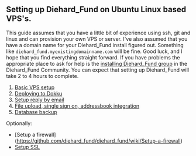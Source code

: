 ## Setting up Diehard_Fund on Ubuntu Linux based VPS's.

This guide assumes that you have a little bit of experience using ssh, git and linux and can provision your own VPS or server. I've also assumed that you have a domain name for your Diehard_Fund install figured out. Something like `diehard_fund.myexistingdomainname.com` will be fine. Good luck, and I hope that you find everything straight forward. If you have problems the appropriate place to ask for help is the [installing Diehard_Fund group](https://www.diehard_fund.org/g/C7I2YAPN/diehard_fund-community-installing-diehard_fund) in the Diehard_Fund Community. You can expect that setting up Diehard_Fund will take 2 to 4 hours to complete.

1. [Basic VPS setup](basic_vps_setup)
2. [Deploying to Dokku](install_diehard_fund_with_dokku)
3. [Setup reply by email](https://github.com/diehard_fund/diehard_fund/wiki/Setup-reply-by-email)
4. [File upload, single sign on, addressbook integration](https://github.com/diehard_fund/diehard_fund/wiki/File-upload,-Facebook-and-Google-integrations)
5. [Database backup](https://github.com/diehard_fund/diehard_fund/wiki/postgres-backup-with-wal-e)

Optionally:
- [Setup a firewall] (https://github.com/diehard_fund/diehard_fund/wiki/Setup-a-firewall)
- [Setup SSL](https://github.com/diehard_fund/diehard_fund/wiki/Setup-SSL)
